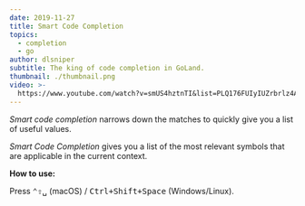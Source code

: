 ```yaml
---
date: 2019-11-27
title: Smart Code Completion
topics:
  - completion
  - go
author: dlsniper
subtitle: The king of code completion in GoLand.
thumbnail: ./thumbnail.png
video: >-
  https://www.youtube.com/watch?v=smUS4hztnTI&list=PLQ176FUIyIUZrbrlz4AY1V8VzBJKZyVlW&index=150
---
```


_Smart code completion_ narrows down the matches to quickly give you a list of useful values.

_Smart Code Completion_ gives you a list of the most relevant symbols that are applicable in the current context.

**How to use:**

Press <kbd>⌃⇧␣</kbd> (macOS) / <kbd>Ctrl+Shift+Space</kbd> (Windows/Linux).
